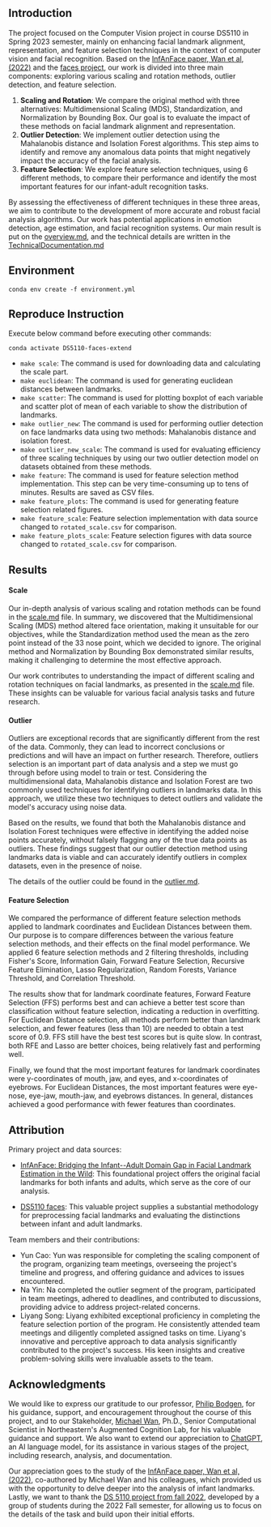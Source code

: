 ## Introduction

The project focused on the Computer Vision project in course DS5110 in Spring 2023 semester, mainly on enhancing facial
landmark alignment, representation, and feature selection techniques in the context of computer vision and facial
recognition. Based on the [InfAnFace paper, Wan et al, (2022)](https://arxiv.org/abs/2110.08935) and
the [faces project](https://github.com/ds5110/faces), our work is divided into three main components: exploring various
scaling and rotation methods, outlier detection, and feature selection.

1. **Scaling and Rotation**: We compare the original method with three alternatives: Multidimensional Scaling (MDS), Standardization, and Normalization by Bounding Box. Our goal is to evaluate the impact of these methods on facial landmark alignment and representation.
2. **Outlier Detection**: We implement outlier detection using the Mahalanobis distance and Isolation Forest algorithms. This step aims to identify and remove any anomalous data points that might negatively impact the accuracy of the facial analysis.
3. **Feature Selection**: We explore feature selection techniques, using 6 different methods, to compare their performance and identify the most important features for our infant-adult recognition tasks.

By assessing the effectiveness of different techniques in these three areas, we aim to contribute to the development of
more accurate and robust facial analysis algorithms. Our work has potential applications in emotion detection, age
estimation, and facial recognition systems. Our main result is put on the [overview.md](./docs/overview.md), and the
technical details are written in the [TechnicalDocumentation.md](./TechnicalDocumentation.md)

## Environment

```shell
conda env create -f environment.yml
```

## Reproduce Instruction

Execute below command before executing other commands:

```shell
conda activate DS5110-faces-extend
```

- `make scale`: The command is used for downloading data and calculating the scale part.
- `make euclidean`: The command is used for generating euclidean distances between landmarks.
- `make scatter`: The command is used for plotting boxplot of each variable and scatter plot of mean of each variable to
  show the distribution of landmarks.
- `make outlier_new`: The command is used for performing outlier detection on face landmarks data using two methods:
  Mahalanobis distance and isolation forest.
- `make outlier_new_scale`: The command is used for evaluating efficiency of three scaling techniques by using our two
  outlier detection model on datasets obtained from these methods.
- `make feature`: The command is used for feature selection method implementation. This step can be very time-consuming
  up to tens of minutes. Results are saved as CSV files.
- `make feature_plots`: The command is used for generating feature selection related figures.
- `make feature_scale`: Feature selection implementation with data source changed to `rotated_scale.csv` for comparison.
- `make feature_plots_scale`: Feature selection figures with data source changed to `rotated_scale.csv` for comparison.

## Results

#### Scale

Our in-depth analysis of various scaling and rotation methods can be found in the [scale.md](./docs/scale.md)  file. In
summary, we
discovered that the Multidimensional Scaling (MDS) method altered face orientation, making it unsuitable for our
objectives, while the Standardization method used the mean as the zero point instead of the 33 nose point, which we
decided to ignore. The original
method and Normalization by Bounding Box demonstrated similar results, making it challenging to determine the most
effective approach.

Our work contributes to understanding the impact of different scaling and rotation techniques on facial landmarks, as
presented in the [scale.md](./docs/scale.md)  file. These insights can be valuable for various facial analysis tasks and
future research.

#### Outlier

Outliers are exceptional records that are significantly different from the rest of the data. Commonly, they can lead to
incorrect conclusions or predictions and will have an impact on further research. Therefore, outliers selection is an
important part of data analysis and a step we must go through before using model to train or test. Considering the
multidimensional data, Mahalanobis distance and Isolation Forest are two commonly used techniques for identifying
outliers in landmarks data. In this approach, we utilize these two techniques to detect outliers and validate the
model's accuracy using noise data.

Based on the results, we found that both the Mahalanobis distance and Isolation Forest techniques were effective in
identifying the added noise points accurately, without falsely flagging any of the true data points as outliers. These
findings suggest that our outlier detection method using landmarks data is viable and can accurately identify outliers
in complex datasets, even in the presence of noise.

The details of the outlier could be found in the [outlier.md](./docs/outlier.md).

#### Feature Selection

We compared the performance of different feature selection methods applied to landmark coordinates and Euclidean Distances between them. Our purpose is to compare differences between the various feature selection methods, and their effects on the final model performance. We applied 6 feature selection methods and 2 filtering thresholds, including Fisher's Score, Information Gain, Forward Feature Selection, Recursive Feature Elimination, Lasso Regularization, Random Forests, Variance Threshold, and Correlation Threshold.

The results show that for landmark coordinate features, Forward Feature Selection (FFS) performs best and can achieve a better test score than classification without feature selection, indicating a reduction in overfitting. For Euclidean Distance selection, all methods perform better than landmark selection, and fewer features (less than 10) are needed to obtain a test score of 0.9. FFS still have the best test scores but is quite slow. In contrast, both RFE and Lasso are better choices, being relatively fast and performing well.

Finally, we found that the most important features for landmark coordinates were y-coordinates of mouth, jaw, and eyes, and x-coordinates of eyebrows. For Euclidean Distances, the most important features were eye-nose, eye-jaw, mouth-jaw, and eyebrows distances. In general, distances achieved a good performance with fewer features than coordinates.

## Attribution

Primary project and data sources:

- [InfAnFace: Bridging the Infant--Adult Domain Gap in Facial Landmark Estimation in the Wild](https://github.com/ostadabbas/Infant-Facial-Landmark-Detection-and-Tracking):
  This foundational project offers the original facial landmarks for both infants and adults, which serve as the core of
  our analysis.

- [DS5110 faces](https://github.com/ds5110/faces): This valuable project supplies a substantial methodology for
  preprocessing facial landmarks and evaluating the distinctions between infant and adult landmarks.

Team members and their contributions:

- Yun Cao: Yun was responsible for completing the scaling component of the program, organizing team meetings, overseeing
  the project's timeline and progress, and offering guidance and advices to issues encountered.
- Na Yin: Na completed the outlier segment of the program, participated in team meetings, adhered to deadlines, and
  contributed to discussions, providing advice to address project-related concerns.
- Liyang Song: Liyang exhibited exceptional proficiency in completing the feature selection portion of the program. He
  consistently attended team meetings and diligently completed assigned tasks on time. Liyang's innovative and
  perceptive approach to data analysis significantly contributed to the project's success. His keen insights and
  creative problem-solving skills were invaluable assets to the team.

## Acknowledgments

We would like to express our gratitude to our
professor, [Philip Bodgen](https://www.khoury.northeastern.edu/people/philip-bogden/), for his guidance, support, and
encouragement
throughout the course of this project, and to our
Stakeholder, [Michael Wan](https://roux.northeastern.edu/people/michael-wan/), Ph.D., Senior Computational Scientist in
Northeastern's Augmented Cognition Lab, for his valuable guidance and support. We also want to extend our appreciation
to [ChatGPT](https://chat.openai.com/), an AI language model, for its assistance in various stages of the project,
including research, analysis, and
documentation.

Our appreciation goes to the study of the [InfAnFace paper, Wan et al, (2022)](https://arxiv.org/abs/2110.08935),
co-authored by Michael Wan and his
colleagues, which provided us with the opportunity to delve deeper into the analysis of infant landmarks. Lastly, we
want to thank the [DS 5110 project from fall 2022](https://github.com/ds5110/faces), developed by a group of students
during the 2022 Fall semester, for
allowing us to focus on the details of the task and build upon their initial efforts.